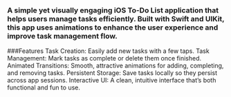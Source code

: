### A simple yet visually engaging iOS To-Do List application that helps users manage tasks efficiently. Built with Swift and UIKit, this app uses animations to enhance the user experience and improve task management flow.

###Features
Task Creation: Easily add new tasks with a few taps.
Task Management: Mark tasks as complete or delete them once finished.
Animated Transitions: Smooth, attractive animations for adding, completing, and removing tasks.
Persistent Storage: Save tasks locally so they persist across app sessions.
Interactive UI: A clean, intuitive interface that’s both functional and fun to use.
